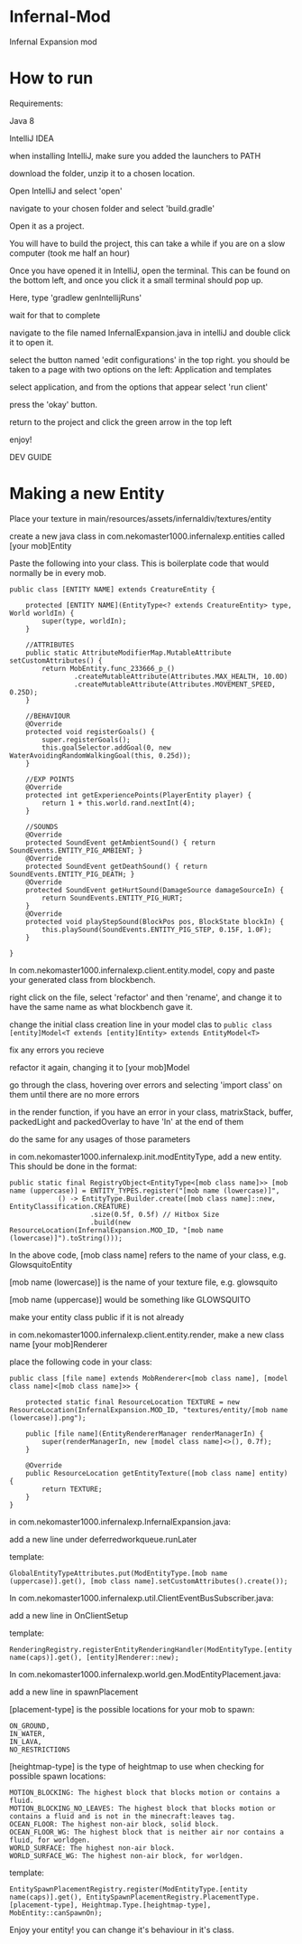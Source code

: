 # Infernal-Mod
Infernal Expansion mod


# How to run

Requirements:

Java 8

IntelliJ IDEA


when installing IntelliJ, make sure you added the launchers to PATH

download the folder, unzip it to a chosen location.

Open IntelliJ and select 'open'

navigate to your chosen folder and select 'build.gradle'

Open it as a project.

You will have to build the project, this can take a while if you are on a slow computer (took me half an hour)

Once you have opened it in IntelliJ, open the terminal. This can be found on the bottom left, and once you click it a small terminal should pop up.

Here, type 'gradlew genIntellijRuns'

wait for that to complete

navigate to the file named InfernalExpansion.java in intelliJ and double click it to open it.

select the button named 'edit configurations' in the top right. you should be taken to a page with two options on the left: Application and templates

select application, and from the options that appear select 'run client'

press the 'okay' button.

return to the project and click the green arrow in the top left

enjoy!


DEV GUIDE

# Making a new Entity

Place your texture in main/resources/assets/infernaldiv/textures/entity

create a new java class in com.nekomaster1000.infernalexp.entities called \[your mob\]Entity

Paste the following into your class. This is boilerplate code that would normally be in every mob.

```
public class [ENTITY NAME] extends CreatureEntity {

    protected [ENTITY NAME](EntityType<? extends CreatureEntity> type, World worldIn) {
        super(type, worldIn);
    }

    //ATTRIBUTES
    public static AttributeModifierMap.MutableAttribute setCustomAttributes() {
        return MobEntity.func_233666_p_()
                .createMutableAttribute(Attributes.MAX_HEALTH, 10.0D)
                .createMutableAttribute(Attributes.MOVEMENT_SPEED, 0.25D);
    }

    //BEHAVIOUR
    @Override
    protected void registerGoals() {
        super.registerGoals();
        this.goalSelector.addGoal(0, new WaterAvoidingRandomWalkingGoal(this, 0.25d));
    }

    //EXP POINTS
    @Override
    protected int getExperiencePoints(PlayerEntity player) {
        return 1 + this.world.rand.nextInt(4);
    }

    //SOUNDS
    @Override
    protected SoundEvent getAmbientSound() { return SoundEvents.ENTITY_PIG_AMBIENT; }
    @Override
    protected SoundEvent getDeathSound() { return SoundEvents.ENTITY_PIG_DEATH; }
    @Override
    protected SoundEvent getHurtSound(DamageSource damageSourceIn) {
        return SoundEvents.ENTITY_PIG_HURT;
    }
    @Override
    protected void playStepSound(BlockPos pos, BlockState blockIn) {
        this.playSound(SoundEvents.ENTITY_PIG_STEP, 0.15F, 1.0F);
    }

}
```

In com.nekomaster1000.infernalexp.client.entity.model, copy and paste your generated class from blockbench.

right click on the file, select 'refactor' and then 'rename', and change it to have the same name as what blockbench gave it.

change the initial class creation line in your model clas to ```public class [entity]Model<T extends [entity]Entity> extends EntityModel<T>```

fix any errors you recieve

refactor it again, changing it to [your mob]Model

go through the class, hovering over errors and selecting 'import class' on them until there are no more errors

in the render function, if you have an error in your class, matrixStack, buffer, packedLight and packedOverlay to have 'In' at the end of them

do the same for any usages of those parameters

in com.nekomaster1000.infernalexp.init.modEntityType, add a new entity. This should be done in the format:

```
public static final RegistryObject<EntityType<[mob class name]>> [mob name (uppercase)] = ENTITY_TYPES.register("[mob name (lowercase)]",
            () -> EntityType.Builder.create([mob class name]::new, EntityClassification.CREATURE)
                    .size(0.5f, 0.5f) // Hitbox Size
                    .build(new ResourceLocation(InfernalExpansion.MOD_ID, "[mob name (lowercase)]").toString()));
```

In the above code, \[mob class name] refers to the name of your class, e.g. GlowsquitoEntity

\[mob name (lowercase)] is the name of your texture file, e.g. glowsquito

\[mob name (uppercase)] would be something like GLOWSQUITO

make your entity class public if it is not already

in com.nekomaster1000.infernalexp.client.entity.render, make a new class name [your mob]Renderer

place the following code in your class:

```
public class [file name] extends MobRenderer<[mob class name], [model class name]<[mob class name]>> {

    protected static final ResourceLocation TEXTURE = new ResourceLocation(InfernalExpansion.MOD_ID, "textures/entity/[mob name (lowercase)].png");

    public [file name](EntityRendererManager renderManagerIn) {
        super(renderManagerIn, new [model class name]<>(), 0.7f);
    }

    @Override
    public ResourceLocation getEntityTexture([mob class name] entity) {
        return TEXTURE;
    }
}
```

in com.nekomaster1000.infernalexp.InfernalExpansion.java:

add a new line under deferredworkqueue.runLater

template:

```
GlobalEntityTypeAttributes.put(ModEntityType.[mob name (uppercase)].get(), [mob class name].setCustomAttributes().create());
```

In com.nekomaster1000.infernalexp.util.ClientEventBusSubscriber.java:

add a new line in OnClientSetup

template:

```
RenderingRegistry.registerEntityRenderingHandler(ModEntityType.[entity name(caps)].get(), [entity]Renderer::new);
```

In com.nekomaster1000.infernalexp.world.gen.ModEntityPlacement.java:

add a new line in spawnPlacement

[placement-type] is the possible locations for your mob to spawn:

```
ON_GROUND,
IN_WATER,
IN_LAVA,
NO_RESTRICTIONS
```

[heightmap-type] is the type of heightmap to use when checking for possible spawn locations:

```
MOTION_BLOCKING: The highest block that blocks motion or contains a fluid.
MOTION_BLOCKING_NO_LEAVES: The highest block that blocks motion or contains a fluid and is not in the minecraft:leaves tag.
OCEAN_FLOOR: The highest non-air block, solid block.
OCEAN_FLOOR_WG: The highest block that is neither air nor contains a fluid, for worldgen.
WORLD_SURFACE: The highest non-air block.
WORLD_SURFACE_WG: The highest non-air block, for worldgen.
```

template:

```
EntitySpawnPlacementRegistry.register(ModEntityType.[entity name(caps)].get(), EntitySpawnPlacementRegistry.PlacementType.[placement-type], Heightmap.Type.[heightmap-type], MobEntity::canSpawnOn);
```

Enjoy your entity! you can change it's behaviour in it's class.
